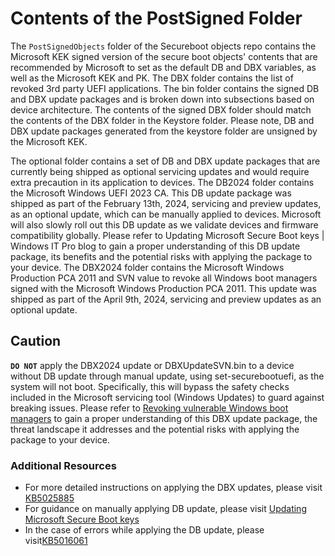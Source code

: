 # Contents of the PostSigned Folder

The `PostSignedObjects` folder of the Secureboot objects repo contains the Microsoft KEK signed version of the secure boot objects' contents that are recommended by Microsoft to set as the default DB and DBX variables, as well as the Microsoft KEK and PK.
The DBX folder contains the list of revoked 3rd party UEFI applications. The bin folder contains the signed DB and DBX update packages and is broken down into subsections based on device architecture. The contents of the signed DBX folder should match the contents of the DBX folder in the Keystore folder. Please note, DB and DBX update packages generated from the keystore folder are unsigned by the Microsoft KEK.

The optional folder contains a set of DB and DBX update packages that are currently being shipped as optional servicing updates and would require extra precaution in its application to devices.
The DB2024 folder contains the Microsoft Windows UEFI 2023 CA. This DB update package was shipped as part of the February 13th, 2024, servicing and preview updates, as an optional update,  which can be manually applied to devices. Microsoft will also slowly roll out this DB update as we validate devices and firmware compatibility globally. Please refer to Updating Microsoft Secure Boot keys | Windows IT Pro blog to gain a proper understanding of this DB update package, its benefits and the potential risks with applying the package to your device.
The DBX2024 folder contains the Microsoft Windows Production PCA 2011 and SVN value to revoke all Windows boot managers signed with the Microsoft Windows Production PCA 2011. This update was shipped as part of the April 9th, 2024, servicing and preview updates as an optional update.


## Caution

**`DO NOT`** apply the DBX2024 update or DBXUpdateSVN.bin to a device without DB update through manual update, using set-securebootuefi, as the system will not boot. Specifically, this will bypass the safety checks included in the Microsoft servicing tool (Windows Updates) to guard against breaking issues. Please refer to [Revoking vulnerable Windows boot managers](https://techcommunity.microsoft.com/t5/windows-it-pro-blog/revoking-vulnerable-windows-boot-managers/ba-p/4121735) to gain a proper understanding of this DBX update package, the threat landscape it addresses and the potential risks with applying the package to your device.

### Additional Resources

* For more detailed instructions on applying the DBX updates, please visit [KB5025885](https://support.microsoft.com/en-us/topic/kb5025885-how-to-manage-the-windows-boot-manager-revocations-for-secure-boot-changes-associated-with-cve-2023-24932-41a975df-beb2-40c1-99a3-b3ff139f832d?preview=true)
* For guidance on manually applying DB update, please visit [Updating Microsoft Secure Boot keys](https://techcommunity.microsoft.com/t5/windows-it-pro-blog/updating-microsoft-secure-boot-keys/ba-p/4055324)
* In the case of errors while applying the DB update, please visit[KB5016061](https://support.microsoft.com/en-us/topic/kb5016061-secure-boot-db-and-dbx-variable-update-events-37e47cf8-608b-4a87-8175-bdead630eb69)
